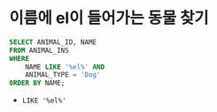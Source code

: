 # 이름에 el이 들어가는 동물 찾기

```sql
SELECT ANIMAL_ID, NAME
FROM ANIMAL_INS
WHERE
    NAME LIKE '%el%' AND
    ANIMAL_TYPE = 'Dog'
ORDER BY NAME;
```

- `LIKE '%el%'`